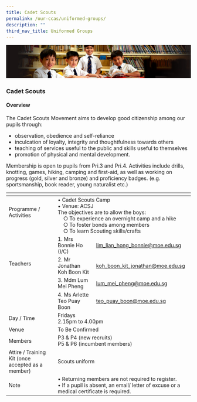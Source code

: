 ```yaml
---
title: Cadet Scouts
permalink: /our-ccas/uniformed-groups/
description: ""
third_nav_title: Uniformed Groups
---
```

![](/images/Sub-banner1.jpg)

### Cadet Scouts

#### Overview

  

The Cadet Scouts Movement aims to develop good citizenship among our pupils through:&nbsp;  

*   observation, obedience and self-reliance
*   inculcation of loyalty, integrity and thoughtfulness towards others
*   teaching of services useful to the public and skills useful to themselves
*   promotion of physical and mental development.

Membership is open to pupils from Pri.3 and Pri.4. Activities include drills, knotting, games, hiking, camping and first-aid, as well as working on progress (gold, silver and bronze) and proficiency badges.&nbsp;(e.g. sportsmanship, book reader, young naturalist etc.)



<table><thead><tr><th></th><th></th><th></th></tr></thead><tbody><tr><td>Programme /<br>Activities<br><br></td><td colspan="2">• Cadet Scouts Camp<br>• Venue: ACSJ<br>The objectives are to allow the boys:<br>&nbsp;&nbsp;&nbsp;&nbsp;○ To experience an overnight camp and a hike<br>&nbsp;&nbsp;&nbsp;&nbsp;○ To foster bonds among members<br>&nbsp;&nbsp;&nbsp;&nbsp;○ To learn Scouting skills/crafts<br></td></tr><tr><td rowspan="4">Teachers<br><br><br><br></td><td>1. Mrs Bonnie Ho (I/C)</td><td><a href="mailto:lim_lian_hong_bonnie@moe.edu.sg">lim_lian_hong_bonnie@moe.edu.sg</a></td></tr><tr><td>2. Mr Jonathan Koh Boon Kit</td><td><a href="mailto:koh_boon_kit_jonathan@moe.edu.sg">koh_boon_kit_jonathan@moe.edu.sg</a></td></tr><tr><td>3. Mdm Lum Mei Pheng</td><td><a href="mailto:lum_mei_pheng@moe.edu.sg">lum_mei_pheng@moe.edu.sg</a></td></tr><tr><td>4. Ms Arlette Teo Puay Boon</td><td><a href="mailto:teo_puay_boon@moe.edu.sg">teo_puay_boon@moe.edu.sg</a></td></tr><tr><td>Day / Time</td><td colspan="2">Fridays<br>2.15pm to 4.00pm</td></tr><tr><td>Venue</td><td colspan="2">To Be Confirmed<br></td></tr><tr><td>Members</td><td colspan="2">P3 &amp; P4 (new recruits)<br>P5 &amp; P6 (incumbent members)</td></tr><tr><td>Attire / Training Kit (once accepted as a member)</td><td colspan="2">Scouts uniform</td></tr><tr><td>Note<br></td><td colspan="2">• Returning members are not required to register.<br>• If a pupil is absent, an email/ letter of excuse or a medical certificate is required.</td></tr></tbody></table>
